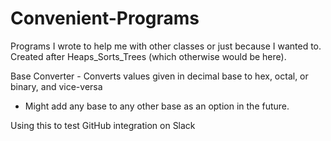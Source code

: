 # Convenient-Programs
Programs I wrote to help me with other classes or just because I wanted to. Created after Heaps_Sorts_Trees (which otherwise would be here).

Base Converter - Converts values given in decimal base to hex, octal, or binary, and vice-versa
  - Might add any base to any other base as an option in the future.

Using this to test GitHub integration on Slack
